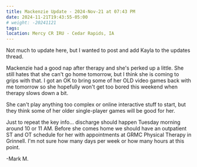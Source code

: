 ```yaml
---
title: Mackenzie Update - 2024-Nov-21 at 07:43 PM
date: 2024-11-21T19:43:55-05:00
# weight: -20241121
tags:
location: Mercy CR IRU - Cedar Rapids, IA
---
```


Not much to update here, but I wanted to post and add Kayla to the updates thread.  

Mackenzie had a good nap after therapy and she's perked up a little.  She still hates that she can't go home tomorrow, but I think she is coming to grips with that.  I got an OK to bring some of her OLD video games back with me tomorrow so she hopefully won't get too bored this weekend when therapy slows down a bit.  

She can't play anything too complex or online interactive stuff to start, but they think some of her older single-player games will be good for her.

Just to repeat the key info... discharge should happen Tuesday morning around 10 or 11 AM.   Before she comes home we should have an outpatient ST and OT schedule for her with appointments at GRMC Physical Therapy in Grinnell.  I'm not sure how many days per week or how many hours at this point.

-Mark M.